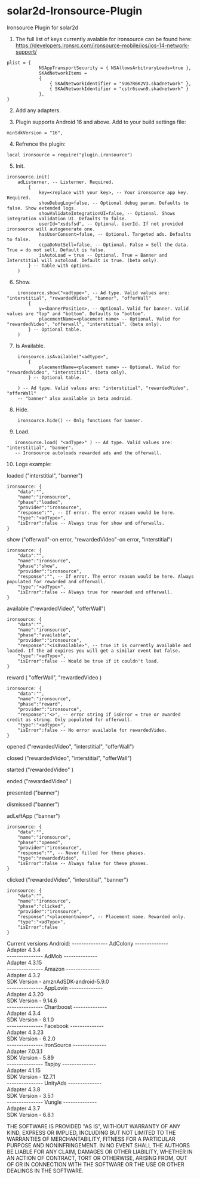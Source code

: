 # solar2d-Ironsource-Plugin
Ironsource Plugin for solar2d


1. The full list of keys currently avalable for ironsource can be found here: https://developers.ironsrc.com/ironsource-mobile/ios/ios-14-network-support/
```
plist = {
            NSAppTransportSecurity = { NSAllowsArbitraryLoads=true },
            SKAdNetworkItems = 
            {
                { SKAdNetworkIdentifier = "SU67R6K2V3.skadnetwork" },
                { SKAdNetworkIdentifier = "cstr6suwn9.skadnetwork" }
            },
}
```
2. Add any adapters.

3. Plugin supports Android 16 and above. Add to your build settings file:
```
minSdkVersion = "16",
```
4. Refrence the plugin:
```
local ironsource = require("plugin.ironsource")
```

5. Init. 
```
ironsource.init(
    adListerner, -- Listerner. Required.
        {
            key=<replace with your key>, -- Your ironsource app key. Required.
            showDebugLog=false, -- Optional debug param. Defaults to false. Show extended logs.
            showValidateIntegrationUI=false, -- Optional. Shows integration validation UI. Defaults to false.
            userId="xsdsfsd", -- Optional. UserId. If not provided ironsource will autogenerate one.
            hasUserConsent=false, -- Optional. Targeted ads. Defaults to false.
            ccpaDoNotSell=false, -- Optional. False = Sell the data. True = do not sell. Default is false.
            isAutoLoad = true -- Optional. True = Banner and Interstitial will autoload. Default is true. (beta only).
        } -- Table with options.
    )
```

6. Show.
```
    ironsource.show("<adtype>", -- Ad type. Valid values are: "interstitial", "rewardedVideo", "banner", "offerWall"
        {
            y=<bannerPosition>, -- Optional. Valid for banner. Valid values are "top" and "bottom". Defaults to "bottom".
            placementName=<placement name> -- Optional. Valid for "rewardedVideo", "offerwall", "interstitial". (beta only).
        } -- Optional table.
    )
```

7. Is Available.
```
    ironsource.isAvailable("<adtype>",
        {
            placementName=<placement name> -- Optional. Valid for "rewardedVideo", "interstitial". (beta only).
        } -- Optional table.
    
    ) -- Ad type. Valid values are: "interstitial", "rewardedVideo", "offerWall"
    -- "banner" also available in beta android.
```  
8. Hide.
```
    ironsource.hide() -- Only functions for banner.
```

9. Load.
```
   ironsource.load( "<adType>" ) -- Ad type. Valid values are: "interstitial", "banner".
   -- Ironsource autoloads rewarded ads and the offerwall.
```

10. Logs example:

loaded ("interstitial", "banner")
```
ironsource:	{
    "data":"",
    "name":"ironsource",
    "phase":"loaded",
    "provider":"ironsource",
    "response":"", -- If error. The error reason would be here.
    "type":"<adType>",
    "isError":false -- Always true for show and offerwalls.
}
```

show ("offerwall"-on error, "rewardedVideo"-on error, "interstitial")
```
ironsource:	{
    "data":"",
    "name":"ironsource",
    "phase":"show",
    "provider":"ironsource",
    "response":"", -- If error. The error reason would be here. Always populated for rewarded and offerwall.
    "type":"<adType>",
    "isError":false -- Always true for rewarded and offerwall.
}
```

available ("rewardedVideo", "offerWall")
```
ironsource:	{
    "data":"",
    "name":"ironsource",
    "phase":"available",
    "provider":"ironsource",
    "response":"<isAvailable>", -- true it is currently available and loaded. If the ad expires you will get a similar event but false.
    "type":"<adType>",
    "isError":false -- Would be true if it couldn't load.
}
```

reward ( "offerWall", "rewardedVideo )
```
ironsource:	{
    "data":"",
    "name":"ironsource",
    "phase":"reward",
    "provider":"ironsource",
    "response":"<>", -- error string if isError = true or awarded credit as string. Only populated for offerwall.
    "type":"<adtype>",
    "isError":false -- No error available for rewardedVideo.
}
```

opened      ("rewardedVideo", "interstitial", "offerWall")

closed      ("rewardedVideo", "interstitial", "offerWall")

started     ("rewardedVideo" ) 

ended       ("rewardedVideo" )

presented   ("banner")

dismissed   ("banner")

adLeftApp   ("banner")

```
ironsource:	{
    "data":"",
    "name":"ironsource",
    "phase":"opened",
    "provider":"ironsource",
    "response":"", -- Never filled for these phases.
    "type":"rewardedVideo", 
    "isError":false -- Always false for these phases.
}
```


clicked ("rewardedVideo", "interstitial", "banner")
```
ironsource:	{
    "data":"",
    "name":"ironsource",
    "phase":"clicked",
    "provider":"ironsource",
    "response":"<placementname>", -- Placement name. Rewarded only.
    "type":"<adType>",
    "isError":false
}
```   

Current versions Android:
 --------------- AdColony --------------   
 Adapter 4.3.4   
 --------------- AdMob --------------   
 Adapter 4.3.15   
 --------------- Amazon --------------   
 Adapter 4.3.2    
 SDK Version - amznAdSDK-android-5.9.0   
 --------------- AppLovin --------------   
 Adapter 4.3.20    
 SDK Version - 9.14.6   
 --------------- Chartboost --------------   
 Adapter 4.3.4    
 SDK Version - 8.1.0   
--------------- Facebook --------------   
Adapter 4.3.23   
SDK Version - 6.2.0   
--------------- IronSource  --------------   
 Adapter 7.0.3.1    
 SDK Version - 5.89   
 --------------- Tapjoy --------------   
 Adapter 4.1.15    
 SDK Version - 12.7.1   
 --------------- UnityAds --------------   
 Adapter 4.3.8    
 SDK Version - 3.5.1   
 --------------- Vungle --------------   
 Adapter 4.3.7    
 SDK Version - 6.8.1   
 
THE SOFTWARE IS PROVIDED "AS IS", WITHOUT WARRANTY OF ANY KIND, EXPRESS OR
IMPLIED, INCLUDING BUT NOT LIMITED TO THE WARRANTIES OF MERCHANTABILITY,
FITNESS FOR A PARTICULAR PURPOSE AND NONINFRINGEMENT. IN NO EVENT SHALL THE
AUTHORS BE LIABLE FOR ANY CLAIM, DAMAGES OR OTHER
LIABILITY, WHETHER IN AN ACTION OF CONTRACT, TORT OR OTHERWISE, ARISING FROM,
OUT OF OR IN CONNECTION WITH THE SOFTWARE OR THE USE OR OTHER DEALINGS IN THE
SOFTWARE.
